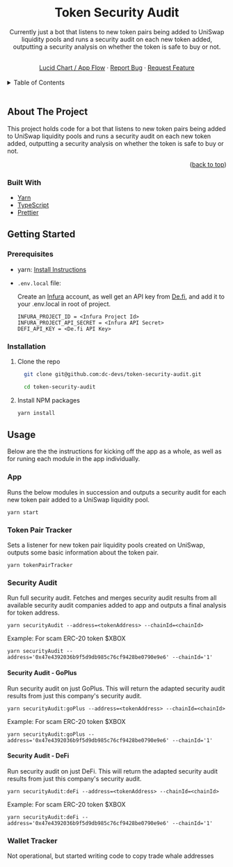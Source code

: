 <!-- README copied from https://raw.githubusercontent.com/othneildrew/Best-README-Template/master/README.md -->

<!-- PROJECT Header -->
<br />
<div align="center">
  <!-- PROJECT LOGO -->
  <!-- <a href="">
    <img src="" alt="Logo" width="419" height="128">
  </a> -->

  <h1 align="center">
	  Token Security Audit
  </h1>
  <p align="center">
	Currently just a bot that listens to new token pairs being added to UniSwap liquidity pools and runs a security audit on each new token added, outputting a security analysis on whether the token is safe to buy or not.
  </p>
  <br />
  <a href="https://lucid.app/lucidchart/f3dc82d7-f3ab-4c91-9edb-26982da26ed2/edit?viewport_loc=14%2C-687%2C2219%2C1061%2C0_0&invitationId=inv_687e7557-94f1-4b49-9d4d-e9acef156e0c" target="_blank">Lucid Chart / App Flow</a>
  ·
  <a href="https://github.com/dc-devs/crypto-trading-bot/issues" target="_blank">Report Bug</a>
  ·
  <a href="https://github.com/dc-devs/crypto-trading-bot/issues" target="_blank">Request Feature</a>
</div>

<!-- TABLE OF CONTENTS -->
<br/>
<details>
  <summary>Table of Contents</summary>
  <ol>
    <li>
      <a href="#about-the-project">About The Project</a>
      <ul>
        <li><a href="#built-with">Built With</a></li>
      </ul>
    </li>
    <li>
      <a href="#getting-started">Getting Started</a>
      <ul>
        <li><a href="#prerequisites">Prerequisites</a></li>
        <li><a href="#installation">Installation</a></li>
      </ul>
    </li>
    <li><a href="#usage">Usage</a></li>
    <li><a href="#useful-links">Useful Links</a></li>
  </ol>
</details>
<br/>

<!-- ABOUT THE PROJECT -->

## About The Project

This project holds code for a bot that listens to new token pairs being added to UniSwap liquidity pools and runs a security audit on each new token added, outputting a security analysis on whether the token is safe to buy or not.

<p align="right">(<a href="#top">back to top</a>)</p>

### Built With

-   [Yarn](https://yarnpkg.com/)
-   [TypeScript](https://www.typescriptlang.org/)
-   [Prettier](https://prettier.io/)

<!-- GETTING STARTED -->

## Getting Started

### Prerequisites

-  yarn: [Install Instructions](https://classic.yarnpkg.com/en/docs/install#mac-stable)

-   `.env.local` file:

    Create an [Infura](https://www.infura.io/) account, as well get an API key from [De.fi](de.fi), and add it to your .env.local in root of project.

    ```
    INFURA_PROJECT_ID = <Infura Project Id>
    INFURA_PROJECT_API_SECRET = <Infura API Secret>
    DEFI_API_KEY = <De.fi API Key>
    ```

### Installation

1.  Clone the repo
    ```sh
      git clone git@github.com:dc-devs/token-security-audit.git
    ```

    ```sh
      cd token-security-audit
    ```

2.  Install NPM packages
    ```sh
    yarn install
    ```
<!-- Usage -->

## Usage
Below are the the instructions for kicking off the app as a whole, as well as for runing each module in the app individually.

### App
Runs the below modules in succession and outputs a security audit for each new token pair added to a UniSwap liquidity pool.

```
yarn start
```

### Token Pair Tracker
Sets a listener for new token pair liquidity pools created on UniSwap, outputs some basic information about the token pair.

```
yarn tokenPairTracker
```

### Security Audit
Run full security audit. Fetches and merges security audit results from all available security audit companies added to app and outputs a final analysis for token address.

```
yarn securityAudit --address=<tokenAddress> --chainId=<chainId>
```

Example: For scam ERC-20 token $XBOX

```
yarn securityAudit --address='0x47e4392036b9f5d9db985c76cf9428be0790e9e6' --chainId='1'
```


#### Security Audit - GoPlus
Run security audit on just GoPlus. This will return the adapted security audit results from just this company's security audit.

```
yarn securityAudit:goPlus --address=<tokenAddress> --chainId=<chainId>
```

Example: For scam ERC-20 token $XBOX

```
yarn securityAudit:goPlus --address='0x47e4392036b9f5d9db985c76cf9428be0790e9e6' --chainId='1'
```

#### Security Audit - DeFi
Run security audit on just DeFi. This will return the adapted security audit results from just this company's security audit.

```
yarn securityAudit:deFi --address=<tokenAddress> --chainId=<chainId>
```

Example: For scam ERC-20 token $XBOX

```
yarn securityAudit:deFi --address='0x47e4392036b9f5d9db985c76cf9428be0790e9e6' --chainId='1'
```

### Wallet Tracker
Not operational, but started writing code to copy trade whale addresses
